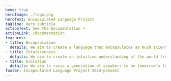 ```yaml
---
home: true
heroImage: ./logo.png
heroText: Encapsulated Language Project
tagline: Hero subtitle
actionText: See the Documentation →
actionLink: /documentation
features:
- title: Encapsulation
  details: We aim to create a language that encapsulates as much scientific and mathematical knowledge.
- title: Intuitiveness
  details: We aim to create an intuitive understanding of the world from a mathematical and scientific perspective.
- title: Evolution
  details: We aim to raise a generation of speakers to be tomorrow's leaders.
footer: Encapsulated Language Project 2020-present
---
```

